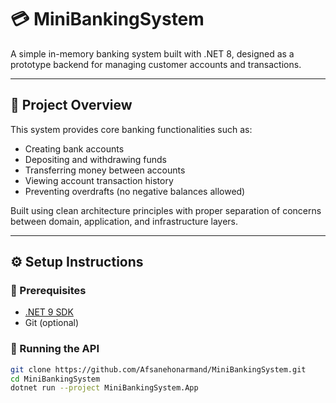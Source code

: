 ﻿# 💳 MiniBankingSystem

A simple in-memory banking system built with .NET 8, designed as a prototype backend for managing customer accounts and transactions.

---

## 📌 Project Overview

This system provides core banking functionalities such as:

- Creating bank accounts
- Depositing and withdrawing funds
- Transferring money between accounts
- Viewing account transaction history
- Preventing overdrafts (no negative balances allowed)

Built using clean architecture principles with proper separation of concerns between domain, application, and infrastructure layers.

---

## ⚙️ Setup Instructions

### 🔧 Prerequisites

- [.NET 9 SDK](https://dotnet.microsoft.com/en-us/download/dotnet/9.0)
- Git (optional)

### 🚀 Running the API

```bash
git clone https://github.com/Afsanehonarmand/MiniBankingSystem.git
cd MiniBankingSystem
dotnet run --project MiniBankingSystem.App
